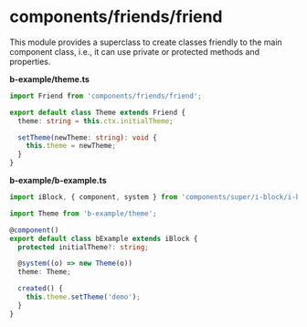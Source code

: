 # components/friends/friend

This module provides a superclass to create classes friendly to the main component class,
i.e., it can use private or protected methods and properties.

__b-example/theme.ts__

```typescript
import Friend from 'components/friends/friend';

export default class Theme extends Friend {
  theme: string = this.ctx.initialTheme;

  setTheme(newTheme: string): void {
    this.theme = newTheme;
  }
}
```

__b-example/b-example.ts__

```typescript
import iBlock, { component, system } from 'components/super/i-block/i-block';

import Theme from 'b-example/theme';

@component()
export default class bExample extends iBlock {
  protected initialTheme?: string;

  @system((o) => new Theme(o))
  theme: Theme;

  created() {
    this.theme.setTheme('demo');
  }
}
```
